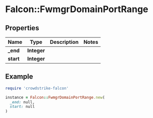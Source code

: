 # Falcon::FwmgrDomainPortRange

## Properties

| Name | Type | Description | Notes |
| ---- | ---- | ----------- | ----- |
| **_end** | **Integer** |  |  |
| **start** | **Integer** |  |  |

## Example

```ruby
require 'crowdstrike-falcon'

instance = Falcon::FwmgrDomainPortRange.new(
  _end: null,
  start: null
)
```

